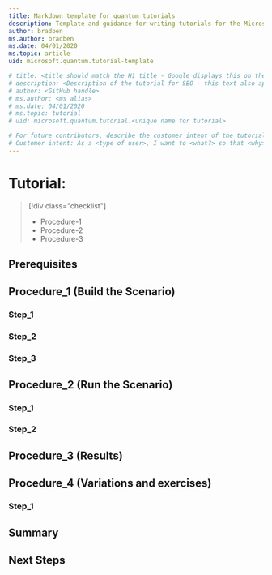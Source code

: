 ```yaml
---
title: Markdown template for quantum tutorials
description: Template and guidance for writing tutorials for the Microsoft Quantum Development Kit documentation. 
author: bradben
ms.author: bradben
ms.date: 04/01/2020
ms.topic: article
uid: microsoft.quantum.tutorial-template

# title: <title should match the H1 title - Google displays this on the search results page. (example) "Tutorial: Write and Simulate Qubit-level programs in Q#">
# description: <Description of the tutorial for SEO - this text also appears on the search results page> 
# author: <GitHub handle>
# ms.author: <ms alias>
# ms.date: 04/01/2020
# ms.topic: tutorial
# uid: microsoft.quantum.tutorial.<unique name for tutorial>

# For future contributors, describe the customer intent of the tutorial
# Customer intent: As a <type of user>, I want to <what?> so that <why>.
---
```


<!-- General guidelines

    * DO:
        * Comment your code generously
        * Include a "Clean Up" section before the Summary section if an environment or configuration needs to be reset
    * DO NOT: 
        * Include links to other content (such as our doc set or APIs) in the procedures. Explain everything that the user needs to know to do the task. This helps keep them focused and on task. EXCEPTION for the Prerequisites section for links to installation, configuration, etc.
        * Include a 'More Info', 'Resources', or 'See Also' section
    * AVOID:
        * Notes, Tips, and Important boxes. Users find them distracting and generally skip over them. 
        * Excessive bulleted or numbered lists. Use only as needed for clarity. 

-->

# Tutorial: <verb and action> 
 <!-- (example) "Tutorial: Write and Simulate Qubit-level programs in Q#". This should match the title in the metadata-->

 <!-- 
    * Provide a high-level abstract of the tutorial: what the user will do, accomplish, and learn. "In this tutorial you will do..." 

    * Provide a bullet list of what is covered, based on the H2 procedure steps. Use the 'checklist' class to display green checkmarks (for this checklist only)
-->

> [!div class="checklist"]
> * Procedure-1
> * Procedure-2
> * Procedure-3

## Prerequisites
 <!-- 
 Provide as necessary:
     * Software versions of installations
     * Previous tutorials or knowledge
     * Preparations such as creating a host project (this can be a link to How to Create a Q# Project)
-->

## Procedure_1 (Build the Scenario)
<!-- "This procedure walks you through writing the code to..."  -->

<!-- Include:
    * A short sentence or two describing what happens in this section
    * List and link the steps performed in this section
    * [optional] Display the finished and commented Q# code block. It can be beneficial to see the big picture first. 
-->

### Step_1 
<!-- Step names should describe an action, for example, "Add the Quantum.Operations namespace definition", "Measure the qubits and store the results">
<!-- Include
    * Brief description of what this step does
    * Individual steps as needed
    * Explain what this step accomplishes, what commands were used
    * Other pertinent notes or comments
-->
### Step_2

### Step_3

## Procedure_2 (Run the Scenario)
<!-- "This procedure walks you through running the code to..."  -->

<!-- Include:
    * A short sentence or two describing what happens in this section
    * (If more than 2 or 3 steps) List and link the steps performed in this section
    * A tabbed structure with code examples for the Python (if supported for the scenario), C# for VS, and C# for VS Code hosts'
-->
### Step_1
<!-- Include (as needed)
    * Brief description of what this step does
    * Individual steps as needed
    * Explain what this step accomplishes, what commands were used
    * Other pertinent notes or comments
-->
### Step_2

## Procedure_3 (Results)
<!-- "This procedure analyzes the output of the scenario..."  -->

<!-- Display the results and explain how they relate to the code and concept 

     Create output results for each of the host code examples used in Procedure 2.

-->

## Procedure_4 (Variations and exercises)
<!-- As applicable, take advantage of the working environment the user just built to demonstrate variations of the scenario and to expand and reinforce learning, ie., "What if the input to X was negative?", "Replace <that code> with <this code> and compare the results" -->
### Step_1
<!-- Include (as needed)
    * Brief description of what this step does
    * Individual steps as needed
    * Explain what this step accomplishes, what commands were used
    * Other pertinent notes or comments
-->
## Summary
<!-- Review the scenario and highlight:
    * Key learning takeaways
    * Other possible applications of this knowledge
    * New concepts and commands introduced
-->

## Next Steps
<!-- Include one link only to:
    * The next logical tutorial in the series, or
    * Another related task that the user can do
-->
